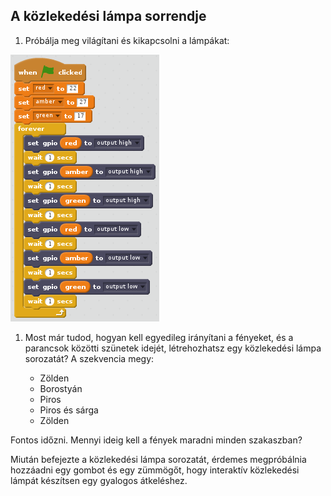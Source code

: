 ## A közlekedési lámpa sorrendje

1. Próbálja meg világítani és kikapcsolni a lámpákat:

![](images/scratch2-5.png)

1. Most már tudod, hogyan kell egyedileg irányítani a fényeket, és a parancsok közötti szünetek idejét, létrehozhatsz egy közlekedési lámpa sorozatát? A szekvencia megy:
    
    - Zölden
    - Borostyán
    - Piros
    - Piros és sárga
    - Zölden

Fontos időzni. Mennyi ideig kell a fények maradni minden szakaszban?

Miután befejezte a közlekedési lámpa sorozatát, érdemes megpróbálnia hozzáadni egy gombot és egy zümmögőt, hogy interaktív közlekedési lámpát készítsen egy gyalogos átkeléshez.